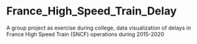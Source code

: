 # France_High_Speed_Train_Delay
A group project as exercise during college, data visualization of delays in France High Speed Train (SNCF) operations during 2015-2020
